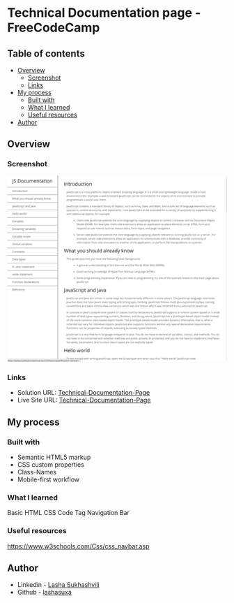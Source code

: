 # Technical Documentation page - FreeCodeCamp

## Table of contents

- [Overview](#overview)
  - [Screenshot](#screenshot)
  - [Links](#links)
- [My process](#my-process)
  - [Built with](#built-with)
  - [What I learned](#what-i-learned)
  - [Useful resources](#useful-resources)
- [Author](#author)

## Overview

### Screenshot

![](./technical-documentation.png)

### Links

- Solution URL: [Technical-Documentation-Page](https://github.com/lashasuxa/technical-documentation-page)
- Live Site URL: [Technical-Documentation-Page](https://lashasuxa.github.io/technical-documentation-page/)

## My process

### Built with

- Semantic HTML5 markup
- CSS custom properties
- Class-Names
- Mobile-first workflow

### What I learned

Basic HTML CSS
Code Tag
Navigation Bar

### Useful resources

https://www.w3schools.com/Css/css_navbar.asp

## Author

- Linkedin - [Lasha Sukhashvili](https://www.linkedin.com/in/lasha-sukhashvili-337034150/)
- Github - [lashasuxa](https://github.com/lashasuxa)
